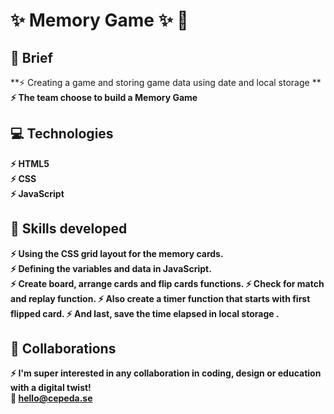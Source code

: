 
# :sparkles:	 Memory Game :sparkles:	 :unicorn:
## :page_facing_up: Brief
 **:zap: Creating a game and storing game data using date and local storage **<br>
 **:zap: The team choose to build a Memory Game** <br>



## :computer:	 Technologies
 **:zap: HTML5 <br>
 :zap: CSS <br>
 :zap: JavaScript**<br>

  
## :mechanical_arm: Skills developed
 **:zap: Using the CSS grid layout for the memory cards.      
 :zap: Defining the variables and data in JavaScript.        
 :zap: Create board, arrange cards and flip cards functions.
 :zap: Check for match and replay function.
  :zap: Also create a timer function that starts with first flipped card.
   :zap: And last, save the time elapsed in local storage .**
            
 ## :handshake: Collaborations
  **:zap: I'm super interested in any collaboration in coding, design or education with a digital twist!**<br>
   **:email: hello@cepeda.se**<br>
   
  
